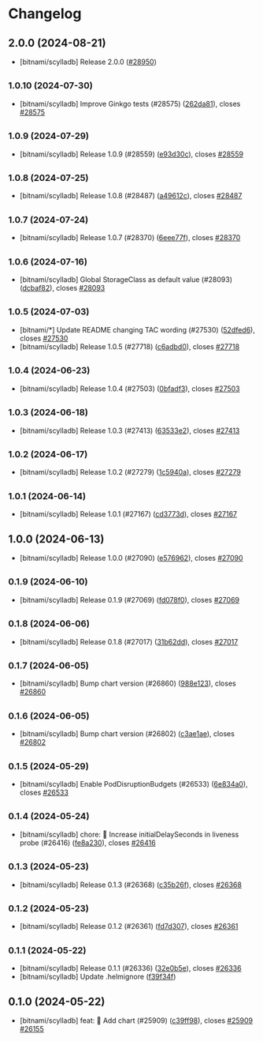 # Changelog

## 2.0.0 (2024-08-21)

* [bitnami/scylladb] Release 2.0.0 ([#28950](https://github.com/bitnami/charts/pull/28950))

## <small>1.0.10 (2024-07-30)</small>

* [bitnami/scylladb] Improve Ginkgo tests (#28575) ([262da81](https://github.com/bitnami/charts/commit/262da81bdc64bb8576ed9207c8e76a892139527a)), closes [#28575](https://github.com/bitnami/charts/issues/28575)

## <small>1.0.9 (2024-07-29)</small>

* [bitnami/scylladb] Release 1.0.9 (#28559) ([e93d30c](https://github.com/bitnami/charts/commit/e93d30ce0b85f634295c2881e1a947bf47161864)), closes [#28559](https://github.com/bitnami/charts/issues/28559)

## <small>1.0.8 (2024-07-25)</small>

* [bitnami/scylladb] Release 1.0.8 (#28487) ([a49612c](https://github.com/bitnami/charts/commit/a49612c075f8492deccc6d74a5f408f4d0be5674)), closes [#28487](https://github.com/bitnami/charts/issues/28487)

## <small>1.0.7 (2024-07-24)</small>

* [bitnami/scylladb] Release 1.0.7 (#28370) ([6eee77f](https://github.com/bitnami/charts/commit/6eee77fb17bc3d841a83cea4c7899ca703c32d2d)), closes [#28370](https://github.com/bitnami/charts/issues/28370)

## <small>1.0.6 (2024-07-16)</small>

* [bitnami/scylladb] Global StorageClass as default value (#28093) ([dcbaf82](https://github.com/bitnami/charts/commit/dcbaf828c1c50e417260442ce95532fb2c340517)), closes [#28093](https://github.com/bitnami/charts/issues/28093)

## <small>1.0.5 (2024-07-03)</small>

* [bitnami/*] Update README changing TAC wording (#27530) ([52dfed6](https://github.com/bitnami/charts/commit/52dfed6bac44d791efabfaf06f15daddc4fefb0c)), closes [#27530](https://github.com/bitnami/charts/issues/27530)
* [bitnami/scylladb] Release 1.0.5 (#27718) ([c6adbd0](https://github.com/bitnami/charts/commit/c6adbd0855240c1b43c0bf1c658efe330f1d8ad4)), closes [#27718](https://github.com/bitnami/charts/issues/27718)

## <small>1.0.4 (2024-06-23)</small>

* [bitnami/scylladb] Release 1.0.4 (#27503) ([0bfadf3](https://github.com/bitnami/charts/commit/0bfadf34a8d10aaca7ba27c1560b4e4c85b1272b)), closes [#27503](https://github.com/bitnami/charts/issues/27503)

## <small>1.0.3 (2024-06-18)</small>

* [bitnami/scylladb] Release 1.0.3 (#27413) ([63533e2](https://github.com/bitnami/charts/commit/63533e20c7d813dcc673c55b8a6ebc6ee34a6ef3)), closes [#27413](https://github.com/bitnami/charts/issues/27413)

## <small>1.0.2 (2024-06-17)</small>

* [bitnami/scylladb] Release 1.0.2 (#27279) ([1c5940a](https://github.com/bitnami/charts/commit/1c5940a8bc2b0abc89a565c1e8fdba4b7dfc77bf)), closes [#27279](https://github.com/bitnami/charts/issues/27279)

## <small>1.0.1 (2024-06-14)</small>

* [bitnami/scylladb] Release 1.0.1 (#27167) ([cd3773d](https://github.com/bitnami/charts/commit/cd3773d377c38090f5404866df1321517f1aaf55)), closes [#27167](https://github.com/bitnami/charts/issues/27167)

## 1.0.0 (2024-06-13)

* [bitnami/scylladb] Release 1.0.0 (#27090) ([e576962](https://github.com/bitnami/charts/commit/e5769627c16a06e3a87e4d4d68dee8519f1bdfcd)), closes [#27090](https://github.com/bitnami/charts/issues/27090)

## <small>0.1.9 (2024-06-10)</small>

* [bitnami/scylladb] Release 0.1.9 (#27069) ([fd078f0](https://github.com/bitnami/charts/commit/fd078f0de0947450f4402d7abfd1a0b615babc20)), closes [#27069](https://github.com/bitnami/charts/issues/27069)

## <small>0.1.8 (2024-06-06)</small>

* [bitnami/scylladb] Release 0.1.8 (#27017) ([31b62dd](https://github.com/bitnami/charts/commit/31b62dd5fb41072fe0ac163d9245a48fb6947a00)), closes [#27017](https://github.com/bitnami/charts/issues/27017)

## <small>0.1.7 (2024-06-05)</small>

* [bitnami/scylladb] Bump chart version (#26860) ([988e123](https://github.com/bitnami/charts/commit/988e123378b6e8a77daddbd3f763af20a859659c)), closes [#26860](https://github.com/bitnami/charts/issues/26860)

## <small>0.1.6 (2024-06-05)</small>

* [bitnami/scylladb] Bump chart version (#26802) ([c3ae1ae](https://github.com/bitnami/charts/commit/c3ae1ae9b97d8fc3beea4285a440fc53cd1f82af)), closes [#26802](https://github.com/bitnami/charts/issues/26802)

## <small>0.1.5 (2024-05-29)</small>

* [bitnami/scylladb] Enable PodDisruptionBudgets (#26533) ([6e834a0](https://github.com/bitnami/charts/commit/6e834a0a5c00f82cff1c5ffdff2fb717c887ba12)), closes [#26533](https://github.com/bitnami/charts/issues/26533)

## <small>0.1.4 (2024-05-24)</small>

* [bitnami/scylladb] chore: :wrench: Increase initialDelaySeconds in liveness probe (#26416) ([fe8a230](https://github.com/bitnami/charts/commit/fe8a230d41274f0222e85d9c5ca581a1d497aef9)), closes [#26416](https://github.com/bitnami/charts/issues/26416)

## <small>0.1.3 (2024-05-23)</small>

* [bitnami/scylladb] Release 0.1.3 (#26368) ([c35b26f](https://github.com/bitnami/charts/commit/c35b26f04310369303d7e4a2073713cb2cd6cb11)), closes [#26368](https://github.com/bitnami/charts/issues/26368)

## <small>0.1.2 (2024-05-23)</small>

* [bitnami/scylladb] Release 0.1.2 (#26361) ([fd7d307](https://github.com/bitnami/charts/commit/fd7d3072f8c542f55c1b328870d68db574da9f99)), closes [#26361](https://github.com/bitnami/charts/issues/26361)

## <small>0.1.1 (2024-05-22)</small>

* [bitnami/scylladb] Release 0.1.1 (#26336) ([32e0b5e](https://github.com/bitnami/charts/commit/32e0b5e478aba900cb7f8ced93eb82dec855e00b)), closes [#26336](https://github.com/bitnami/charts/issues/26336)
* [bitnami/scylladb] Update .helmignore ([f39f34f](https://github.com/bitnami/charts/commit/f39f34fb95ae961d7511f4b57249f74f8c4f6329))

## 0.1.0 (2024-05-22)

* [bitnami/scylladb] feat: :tada: Add chart (#25909) ([c39ff98](https://github.com/bitnami/charts/commit/c39ff9890b8b8725c7dc879b668d68a6d24b882a)), closes [#25909](https://github.com/bitnami/charts/issues/25909) [#26155](https://github.com/bitnami/charts/issues/26155)
